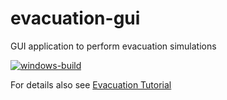 # evacuation-gui
GUI application to perform evacuation simulations

[![windows-build](https://ci.appveyor.com/api/projects/status/fwsgslb0kl06q36d/branch/master?svg=true)](https://ci.appveyor.com/project/amit2011/evacuation-gui/branch/master "Windows build")

For details also see [Evacuation Tutorial](https://matsim.atlassian.net/wiki/spaces/MATPUB/pages/18317314/Evacuation+Tutorial)
